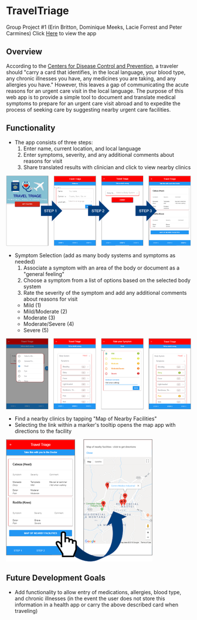 # TravelTriage
Group Project #1 (Erin Britton, Dominique Meeks, Lacie Forrest and Peter Carmines)
Click [Here](https://dmeeks91.github.io/TravelTriage/) to view the app

## Overview
According to the [Centers for Disease Control and Prevention], a traveler should "carry a card that identifies, in the local language, your blood type, any chronic illnesses you have, any medicines you are taking, and any allergies you have." However, this leaves a gap of communicating the acute reasons for an urgent care visit in the local language. The purpose of this web app is to provide a simple tool to document and translate medical symptoms to prepare for an urgent care visit abroad and to expedite the process of seeking care by suggesting nearby urgent care facilities. 

## Functionality
* The app consists of three steps:
  1. Enter name, current location, and local language 
  2. Enter symptoms, severity, and any additional comments about reasons for visit
  3. Share translated results with clinician and click to view nearby clinics

![App Steps](www/assets/images/Steps.png)

* Symptom Selection (add as many body systems and symptoms as needed)
  1. Associate a symptom with an area of the body or document as a "general feeling"
  2. Choose a symptom from a list of options based on the selected body system  
  3. Rate the severity of the symptom and add any additional comments about reasons for visit
    - Mild (1)
    - Mild/Moderate (2)
    - Moderate (3)
    - Moderate/Severe (4)
    - Severe (5)

![Symptom Steps](www/assets/images/Symptom.png)

* Find a nearby clinics by tapping "Map of Nearby Facilities"
* Selecting the link within a marker's tooltip opens the map app with directions to the facility

![Map Steps](www/assets/images/Map.png)

## Future Development Goals

* Add functionality to allow entry of medications, allergies, blood type, and chronic illnesses (in the event the user does not store this information in a health app or carry the above described card when traveling)

[Centers for Disease Control and Prevention]: https://wwwnc.cdc.gov/travel/page/getting-health-care-abroad
